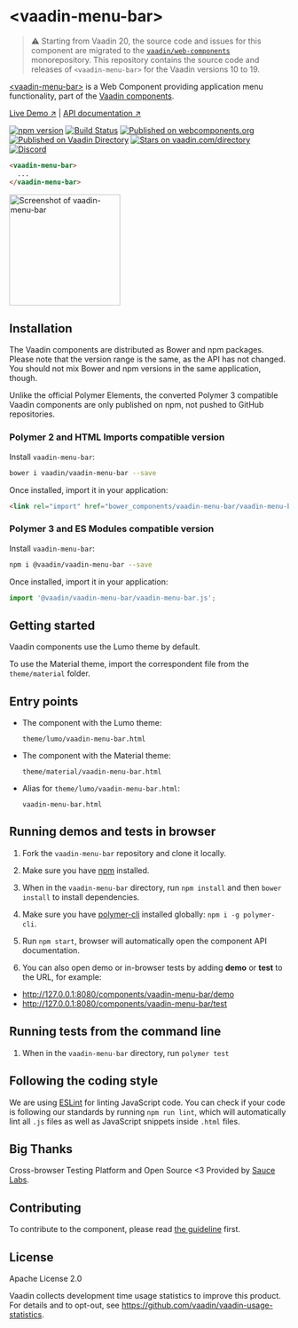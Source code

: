 # &lt;vaadin-menu-bar&gt;

> ⚠️ Starting from Vaadin 20, the source code and issues for this component are migrated to the [`vaadin/web-components`](https://github.com/vaadin/web-components/tree/master/packages/vaadin-menu-bar) monorepository.
> This repository contains the source code and releases of `<vaadin-menu-bar>` for the Vaadin versions 10 to 19.

[&lt;vaadin-menu-bar&gt;](https://vaadin.com/components/vaadin-menu-bar) is a Web Component providing application menu functionality, part of the [Vaadin components](https://vaadin.com/components).

[Live Demo ↗](https://vaadin.com/components/vaadin-menu-bar/html-examples)
|
[API documentation ↗](https://vaadin.com/components/vaadin-menu-bar/html-api)

[![npm version](https://badgen.net/npm/v/@vaadin/vaadin-menu-bar)](https://www.npmjs.com/package/@vaadin/vaadin-menu-bar)
[![Build Status](https://travis-ci.org/vaadin/vaadin-menu-bar.svg?branch=master)](https://travis-ci.org/vaadin/vaadin-menu-bar)
[![Published on webcomponents.org](https://img.shields.io/badge/webcomponents.org-published-blue.svg)](https://www.webcomponents.org/element/vaadin/vaadin-menu-bar)
[![Published on Vaadin Directory](https://img.shields.io/badge/Vaadin%20Directory-published-00b4f0.svg)](https://vaadin.com/directory/component/vaadinvaadin-menu-bar)
[![Stars on vaadin.com/directory](https://img.shields.io/vaadin-directory/star/vaadin-menu-bar-directory-urlidentifier.svg)](https://vaadin.com/directory/component/vaadinvaadin-menu-bar)
[![Discord](https://img.shields.io/discord/732335336448852018?label=discord)](https://discord.gg/PHmkCKC)

<!--
```
<custom-element-demo>
  <template>
    <script src="../webcomponentsjs/webcomponents-lite.js"></script>
    <link rel="import" href="vaadin-menu-bar.html">
    <next-code-block></next-code-block>
  </template>
</custom-element-demo>
```
-->
```html
<vaadin-menu-bar>
  ...
</vaadin-menu-bar>
```

[<img src="https://raw.githubusercontent.com/vaadin/vaadin-menu-bar/master/screenshot.png" width="200" alt="Screenshot of vaadin-menu-bar">](https://vaadin.com/components/vaadin-menu-bar)


## Installation

The Vaadin components are distributed as Bower and npm packages.
Please note that the version range is the same, as the API has not changed.
You should not mix Bower and npm versions in the same application, though.

Unlike the official Polymer Elements, the converted Polymer 3 compatible Vaadin components
are only published on npm, not pushed to GitHub repositories.

### Polymer 2 and HTML Imports compatible version

Install `vaadin-menu-bar`:

```sh
bower i vaadin/vaadin-menu-bar --save
```

Once installed, import it in your application:

```html
<link rel="import" href="bower_components/vaadin-menu-bar/vaadin-menu-bar.html">
```
### Polymer 3 and ES Modules compatible version


Install `vaadin-menu-bar`:

```sh
npm i @vaadin/vaadin-menu-bar --save
```

Once installed, import it in your application:

```js
import '@vaadin/vaadin-menu-bar/vaadin-menu-bar.js';
```

## Getting started

Vaadin components use the Lumo theme by default.

To use the Material theme, import the correspondent file from the `theme/material` folder.

## Entry points

- The component with the Lumo theme:

  `theme/lumo/vaadin-menu-bar.html`

- The component with the Material theme:

  `theme/material/vaadin-menu-bar.html`

- Alias for `theme/lumo/vaadin-menu-bar.html`:

  `vaadin-menu-bar.html`


## Running demos and tests in browser

1. Fork the `vaadin-menu-bar` repository and clone it locally.

1. Make sure you have [npm](https://www.npmjs.com/) installed.

1. When in the `vaadin-menu-bar` directory, run `npm install` and then `bower install` to install dependencies.

1. Make sure you have [polymer-cli](https://www.npmjs.com/package/polymer-cli) installed globally: `npm i -g polymer-cli`.

1. Run `npm start`, browser will automatically open the component API documentation.

1. You can also open demo or in-browser tests by adding **demo** or **test** to the URL, for example:

  - http://127.0.0.1:8080/components/vaadin-menu-bar/demo
  - http://127.0.0.1:8080/components/vaadin-menu-bar/test


## Running tests from the command line

1. When in the `vaadin-menu-bar` directory, run `polymer test`


## Following the coding style

We are using [ESLint](http://eslint.org/) for linting JavaScript code. You can check if your code is following our standards by running `npm run lint`, which will automatically lint all `.js` files as well as JavaScript snippets inside `.html` files.


## Big Thanks

Cross-browser Testing Platform and Open Source <3 Provided by [Sauce Labs](https://saucelabs.com).


## Contributing

  To contribute to the component, please read [the guideline](https://github.com/vaadin/vaadin-core/blob/master/CONTRIBUTING.md) first.


## License

Apache License 2.0

Vaadin collects development time usage statistics to improve this product. For details and to opt-out, see https://github.com/vaadin/vaadin-usage-statistics.
